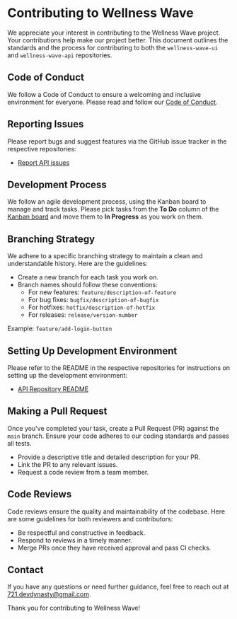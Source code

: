 # Contributing to Wellness Wave

We appreciate your interest in contributing to the Wellness Wave project. Your contributions help make our project better. This document outlines the standards and the process for contributing to both the `wellness-wave-ui` and `wellness-wave-api` repositories.

## Code of Conduct

We follow a Code of Conduct to ensure a welcoming and inclusive environment for everyone. Please read and follow our [Code of Conduct](CODE_OF_CONDUCT.md).

## Reporting Issues

Please report bugs and suggest features via the GitHub issue tracker in the respective repositories:

- [Report API issues](https://github.com/DeveloperDynasty/wellness-wave-api/issues)

## Development Process

We follow an agile development process, using the Kanban board to manage and track tasks. Please pick tasks from the **To Do** column of the [Kanban board](https://github.com/your-organization/wellness-wave/projects/1) and move them to **In Progress** as you work on them.

## Branching Strategy

We adhere to a specific branching strategy to maintain a clean and understandable history. Here are the guidelines:

- Create a new branch for each task you work on.
- Branch names should follow these conventions:
  - For new features: `feature/description-of-feature`
  - For bug fixes: `bugfix/description-of-bugfix`
  - For hotfixes: `hotfix/description-of-hotfix`
  - For releases: `release/version-number`

Example: `feature/add-login-button`

## Setting Up Development Environment

Please refer to the README in the respective repositories for instructions on setting up the development environment:

- [API Repository README](https://github.com/DeveloperDynasty/wellness-wave-api/blob/main/README.md)

## Making a Pull Request

Once you've completed your task, create a Pull Request (PR) against the `main` branch. Ensure your code adheres to our coding standards and passes all tests.

- Provide a descriptive title and detailed description for your PR.
- Link the PR to any relevant issues.
- Request a code review from a team member.

## Code Reviews

Code reviews ensure the quality and maintainability of the codebase. Here are some guidelines for both reviewers and contributors:

- Be respectful and constructive in feedback.
- Respond to reviews in a timely manner.
- Merge PRs once they have received approval and pass CI checks.

## Contact

If you have any questions or need further guidance, feel free to reach out at [721.devdynasty@gmail.com](mailto:721.devdynasty@gmail.com).

Thank you for contributing to Wellness Wave!